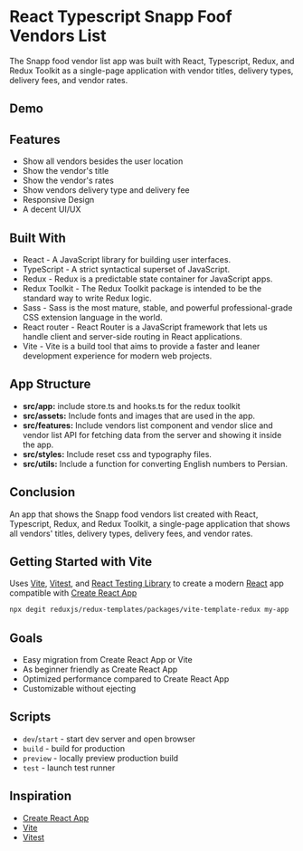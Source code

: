 # React Typescript Snapp Foof Vendors List

The Snapp food vendor list app was built with React, Typescript, Redux, and Redux Toolkit as a single-page application with vendor titles, delivery types, delivery fees, and vendor rates.

## Demo

## Features

- Show all vendors besides the user location
- Show the vendor's title
- Show the vendor's rates
- Show vendors delivery type and delivery fee
- Responsive Design
- A decent UI/UX

## Built With

- React - A JavaScript library for building user interfaces.
- TypeScript - A strict syntactical superset of JavaScript.
- Redux - Redux is a predictable state container for JavaScript apps.
- Redux Toolkit - The Redux Toolkit package is intended to be the standard way to write Redux logic.
- Sass - Sass is the most mature, stable, and powerful professional-grade CSS extension language in the world.
- React router - React Router is a JavaScript framework that lets us handle client and server-side routing in React applications.
- Vite - Vite is a build tool that aims to provide a faster and leaner development experience for modern web projects.

## App Structure

- **src/app:** include store.ts and hooks.ts
  for the redux toolkit
- **src/assets:** Include fonts and images that are used in the app.
- **src/features:** Include vendors list component and vendor slice and
  vendor list API for fetching data from the server and showing it inside the app.
- **src/styles:** Include reset css and typography files.
- **src/utils:** Include a function for converting English numbers to Persian.

## Conclusion

An app that shows the Snapp food vendors list created with React, Typescript, Redux, and Redux Toolkit, a single-page application that shows all vendors' titles, delivery types, delivery fees, and vendor rates.

## Getting Started with Vite
Uses [Vite](https://vitejs.dev/), [Vitest](https://vitest.dev/), and [React Testing Library](https://github.com/testing-library/react-testing-library) to create a modern [React](https://react.dev/) app compatible with [Create React App](https://create-react-app.dev/)

```sh
npx degit reduxjs/redux-templates/packages/vite-template-redux my-app
```

## Goals

- Easy migration from Create React App or Vite
- As beginner friendly as Create React App
- Optimized performance compared to Create React App
- Customizable without ejecting

## Scripts

- `dev`/`start` - start dev server and open browser
- `build` - build for production
- `preview` - locally preview production build
- `test` - launch test runner

## Inspiration

- [Create React App](https://github.com/facebook/create-react-app/tree/main/packages/cra-template)
- [Vite](https://github.com/vitejs/vite/tree/main/packages/create-vite/template-react)
- [Vitest](https://github.com/vitest-dev/vitest/tree/main/examples/react-testing-lib)
